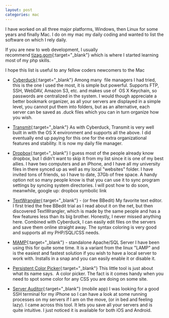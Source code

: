 ```yaml
---
layout: post
categories: mac
---
```

I have worked on all three major platforms, Windows, then Linux for some years and finally Mac. I do on my mac my daily coding and wanted to list the software on which I rely daily.

If you are new to web development, I usually recommend [tizag.gom](http://www.tizag.com){:target="_blank"} which is where I started learning most of my php skills.

I hope this list is useful to any fellow coders newcomers to the Mac <!--more-->

* [Cyberduck](http://www.cyberduck.ch){:target="_blank"}
Among many  file managers I had tried, this is the one I used the most, it is simple but powerful. Supports FTP, SSH, WebDAV, Amazon S3, etc. and makes use of  OS X Keychain, so passwords are centralized in the system. I would though appreciate a better bookmark organizer, as all your servers are displayed in a simple level, you cannot put them into folders, but as an alternative, each server can be saved as .duck files which you can in turn organize how you wish.

* [Transmit](http://panic.com/transmit/#){:target="_blank"}
As with Cyberduck, Transmit is very well built in with the OS X environment and supports all the above. I did eventually end up paying for this one for the extra organizational features and stability. It is now my daily file manager.

* [Dropbox](http://www.dropbox.com){:target="_blank"}
I guess most of the people already know dropbox, but I didn't want to skip it from my list since it is one of my best allies. I have two computers and an iPhone, and I have all my university files in there synced up as well as my local "websites" folder. I have invited tons of friends, so I have to date, 37Gb of free space. A handy option not so many people know is that you can use it to sync program settings by syncing system directories. I will post how to do soon, meanwhile, google up: dropbox symbolic link

* [TextWrangler](http://www.barebones.com/products/textwrangler/){:target="_blank"} - (or free BBedit)
My favorite text editor. I first tried the free BBedit trial as I read about it on the net, but then discovered TextWrangler, which is made by the same people and has a few features less than its big brother. Honestly, I never missed anything here. Combined with Cyberduck, I can easily edit files on the servers and save them online straight away. The syntax coloring is very good and supports all my PHP/SQL/CSS needs.

* [MAMP](http://www.mamp.info/en/index.html){:target="_blank"} - standalone Apache/SQL Server
I have been using this for quite some time. It is a variant from the linux "LAMP" and is the easiest and fastest solution if you wish to have a local server to work with. Installs in a snap and you can easily enable it or disable it.

* [Persistent Color Picker](http://itunes.apple.com/us/app/persistent-color-picker/id442921390?mt=12){:target="_blank"}
This little tool is just about what its name says.  A color picker. The fact is it comes handy when you need to spot some color for any CSS you are doing on some site.

* [Server Auditor](http://serverauditor.com){:target="_blank"} (mobile app)
I was looking for a good SSH terminal for my iPhone so I can have a look at some running processes on my servers if I am on the move, (or in bed and feeling lazy). I came across this tool. It lets you save all your servers and is quite intuitive. I just noticed it is available for both iOS and Android.
